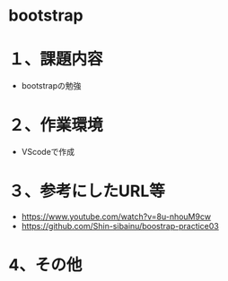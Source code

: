 # bootstrap

# １、課題内容
- bootstrapの勉強

# ２、作業環境

- VScodeで作成

# ３、参考にしたURL等
- https://www.youtube.com/watch?v=8u-nhouM9cw
- https://github.com/Shin-sibainu/boostrap-practice03

# 4、その他

